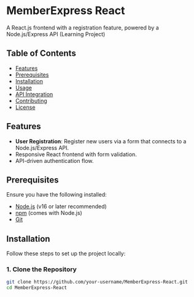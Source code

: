 # MemberExpress React

A React.js frontend with a registration feature, powered by a Node.js/Express API (Learning Project)

## Table of Contents
- [Features](#features)
- [Prerequisites](#prerequisites)
- [Installation](#installation)
- [Usage](#usage)
- [API Integration](#api-integration)
- [Contributing](#contributing)
- [License](#license)

## Features
- **User Registration**: Register new users via a form that connects to a Node.js/Express API.
- Responsive React frontend with form validation.
- API-driven authentication flow.

## Prerequisites
Ensure you have the following installed:
- [Node.js](https://nodejs.org/) (v16 or later recommended)
- [npm](https://www.npmjs.com/) (comes with Node.js)
- [Git](https://git-scm.com/)

## Installation
Follow these steps to set up the project locally:

### 1. Clone the Repository
```bash
git clone https://github.com/your-username/MemberExpress-React.git
cd MemberExpress-React